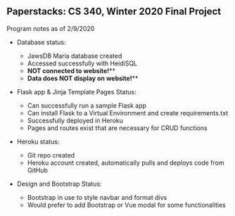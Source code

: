 ## Paperstacks: CS 340, Winter 2020 Final Project

Program notes as of 2/9/2020

- Database status:
    - JawsDB Maria database created
    - Accessed successfully with HeidiSQL
    - ********NOT connected to website!**********
    - ********Data does NOT display on website!**********

- Flask app & Jinja Template Pages Status:
  - Can successfully run a sample Flask app
  - Can install Flask to a Virtual Environment and create requirements.txt
  - Successfully deployed in Heroku
  - Pages and routes exist that are necessary for CRUD functions

- Heroku status:
  - Git repo created
  - Heroku account created, automatically pulls and deploys code from GitHub

- Design and Bootstrap Status:
  - Bootstrap in use to style navbar and format divs
  - Would prefer to add Bootstrap or Vue modal for some functionalities
